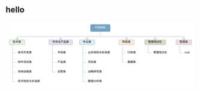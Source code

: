 ## hello

![image](https://github.com/ygnns/recruit/blob/main/image/%E4%B8%AD%E5%9B%BD%E9%93%B6%E8%81%94%20(2).svg)
